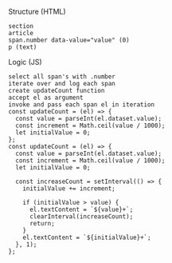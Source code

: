 Structure (HTML)


    section
    article
    span.number data-value="value" (0)
    p (text)




Logic (JS)


    select all span's with .number
    iterate over and log each span
    create updateCount function
    accept el as argument
    invoke and pass each span el in iteration
    const updateCount = (el) => {
      const value = parseInt(el.dataset.value);
      const increment = Math.ceil(value / 1000);
      let initialValue = 0;
    };
    const updateCount = (el) => {
      const value = parseInt(el.dataset.value);
      const increment = Math.ceil(value / 1000);
      let initialValue = 0;

      const increaseCount = setInterval(() => {
        initialValue += increment;

        if (initialValue > value) {
          el.textContent = `${value}+`;
          clearInterval(increaseCount);
          return;
        }
        el.textContent = `${initialValue}+`;
      }, 1);
    };